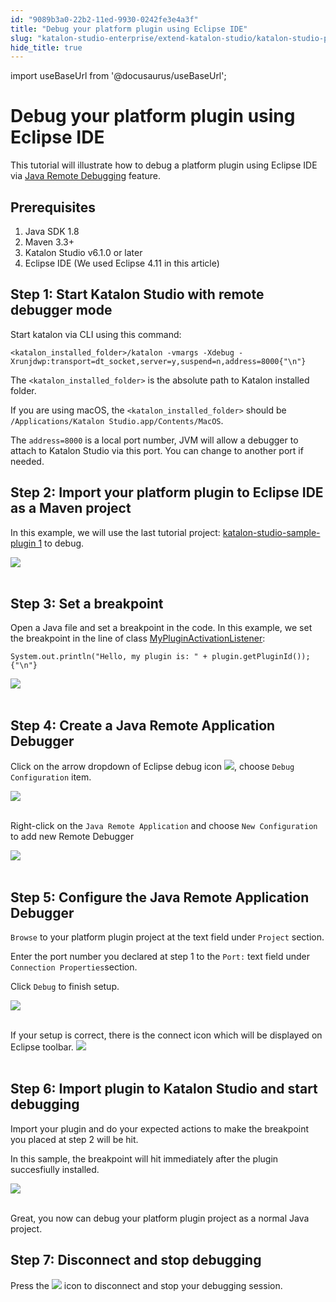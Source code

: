 ```yaml
---
id: "9089b3a0-22b2-11ed-9930-0242fe3e4a3f"
title: "Debug your platform plugin using Eclipse IDE"
slug: "katalon-studio-enterprise/extend-katalon-studio/katalon-studio-plugins/debug-your-platform-plugin-using-eclipse-ide"
hide_title: true
---
```

import useBaseUrl from '@docusaurus/useBaseUrl';

    

# <a id="id" class="anchor_top_offset"/><a id="ariaid-title1" class="anchor_top_offset"/>Debug your platform plugin using Eclipse IDE

    
      
<p xmlns="http://www.w3.org/1999/xhtml" className="p">This tutorial will illustrate how to debug a platform plugin   using Eclipse IDE via <a className="xref j-external-link" href="https://help.eclipse.org/2019-03/topic/org.eclipse.jdt.doc.user/tasks/task-running_and_debugging.htm" target="_blank">Java     Remote Debugging</a> feature.</p> 
    
  

## <a id="id_1" class="anchor_top_offset"/>      Prerequisites    

<ol xmlns="http://www.w3.org/1999/xhtml" className="ol"><li className="li">Java SDK 1.8</li><li className="li">Maven 3.3+</li><li className="li">Katalon Studio v6.1.0 or later</li><li className="li">Eclipse IDE (We used Eclipse 4.11 in this article)</li></ol> 

## <a id="id_2" class="anchor_top_offset"/>        Step 1: Start Katalon Studio with remote debugger            mode      

<p xmlns="http://www.w3.org/1999/xhtml" className="p">Start katalon via CLI using this command:</p> 
<pre xmlns="http://www.w3.org/1999/xhtml" className="pre codeblock"><code>&lt;katalon_installed_folder&gt;/katalon -vmargs -Xdebug -Xrunjdwp:transport=dt_socket,server=y,suspend=n,address=8000{"\n"}</code></pre> 
<p xmlns="http://www.w3.org/1999/xhtml" className="p">The <code className="ph codeph">&lt;katalon_installed_folder&gt;</code> is the   absolute path to Katalon installed folder.</p> 
<p xmlns="http://www.w3.org/1999/xhtml" className="p">If you are using macOS, the   <code className="ph codeph">&lt;katalon_installed_folder&gt;</code> should be <code className="ph codeph">/Applications/Katalon Studio.app/Contents/MacOS</code>.</p> 
<p xmlns="http://www.w3.org/1999/xhtml" className="p">The <code className="ph codeph">address=8000</code> is a local port number, JVM will   allow a debugger to attach to Katalon Studio via this port. You can   change to another port if needed.</p> 

## <a id="id_3" class="anchor_top_offset"/>        Step 2: Import your platform plugin to Eclipse IDE as a            Maven project      

<p xmlns="http://www.w3.org/1999/xhtml" className="p">In this example, we will use the last tutorial project: <a className="xref j-external-link" href="https://github.com/katalon-studio/katalon-studio-sample-plugin" target="_blank">katalon-studio-sample-plugin     1</a> to debug.</p> 
<p xmlns="http://www.w3.org/1999/xhtml" className="p">   <img className="image" src={useBaseUrl("https://github.com/katalon-studio/docs-images/raw/master/katalon-store/docs/publisher/import-plugin-project-to-eclipse-ide.png")} /><br /><br /> </p> 

## <a id="id_4" class="anchor_top_offset"/>        Step 3: Set a breakpoint      

<p xmlns="http://www.w3.org/1999/xhtml" className="p">Open a Java file and set a breakpoint in the code. In this   example, we set the breakpoint in the line of class <a className="xref j-external-link" href="https://github.com/katalon-studio/katalon-studio-sample-plugin/blob/master/src/main/java/com/mycompany/plugin/MyPluginActivationListener.java" target="_blank">MyPluginActivationListener</a>:</p> 
<pre xmlns="http://www.w3.org/1999/xhtml" className="pre codeblock"><code>System.out.println("Hello, my plugin is: " + plugin.getPluginId());{"\n"}</code></pre> 
<p xmlns="http://www.w3.org/1999/xhtml" className="p">   <img className="image" src={useBaseUrl("https://github.com/katalon-studio/docs-images/raw/master/katalon-store/docs/publisher/set-breakpoint.png")} /><br /><br /> </p> 

## <a id="id_5" class="anchor_top_offset"/>        Step 4: Create a Java Remote Application            Debugger      

<p xmlns="http://www.w3.org/1999/xhtml" className="p">Click on the arrow dropdown of Eclipse debug icon <img className="image" src={useBaseUrl("https://github.com/katalon-studio/docs-images/raw/master/katalon-store/docs/publisher/debug-icon.png")} />, choose <code className="ph codeph">Debug Configuration</code> item.</p> 
<p xmlns="http://www.w3.org/1999/xhtml" className="p">   <img className="image" src={useBaseUrl("https://github.com/katalon-studio/docs-images/raw/master/katalon-store/docs/publisher/debug-configurations.png")} /><br /><br /> </p> 
<p xmlns="http://www.w3.org/1999/xhtml" className="p">Right-click on the <code className="ph codeph">Java Remote Application</code> and   choose <code className="ph codeph">New Configuration</code> to add new Remote   Debugger</p> 
<p xmlns="http://www.w3.org/1999/xhtml" className="p">   <img className="image" src={useBaseUrl("https://github.com/katalon-studio/docs-images/raw/master/katalon-store/docs/publisher/new-configuration.png")} /><br /><br /> </p> 

## <a id="id_6" class="anchor_top_offset"/> Step 5: Configure the Java Remote Application Debugger 

<p xmlns="http://www.w3.org/1999/xhtml" className="p"> <code className="ph codeph">Browse</code> to your platform plugin project at the text field under <code className="ph codeph">Project</code> section.</p> 
<p xmlns="http://www.w3.org/1999/xhtml" className="p">Enter the port number you declared at step 1 to the <code className="ph codeph">Port:</code> text field under <code className="ph codeph">Connection Properties</code>section.</p> 
<p xmlns="http://www.w3.org/1999/xhtml" className="p">Click <code className="ph codeph">Debug</code> to finish setup.</p> 
<p xmlns="http://www.w3.org/1999/xhtml" className="p"> <img className="image" src={useBaseUrl("https://github.com/katalon-studio/docs-images/raw/master/katalon-store/docs/publisher/new-remote-debugger.png")} /><br /><br /> </p> 
<p xmlns="http://www.w3.org/1999/xhtml" className="p">If your setup is correct, there is the connect icon which will be displayed on Eclipse toolbar. <img className="image" src={useBaseUrl("https://github.com/katalon-studio/docs-images/raw/master/katalon-store/docs/publisher/stop-debug-icon.png")} /><br /><br /></p> 

## <a id="id_7" class="anchor_top_offset"/>        Step 6: Import plugin to Katalon Studio and start            debugging      

<p xmlns="http://www.w3.org/1999/xhtml" className="p">Import your plugin and do your expected actions to make the   breakpoint you placed at step 2 will be hit.</p> 
<p xmlns="http://www.w3.org/1999/xhtml" className="p">In this sample, the breakpoint will hit immediately after the   plugin succesfiully installed.</p> 
<p xmlns="http://www.w3.org/1999/xhtml" className="p">   <img className="image" src={useBaseUrl("https://github.com/katalon-studio/docs-images/raw/master/katalon-store/docs/publisher/breakpoint-hit.png")} /><br /><br /> </p> 
<p xmlns="http://www.w3.org/1999/xhtml" className="p">Great, you now can debug your platform plugin project as a   normal Java project.</p> 

## <a id="id_8" class="anchor_top_offset"/>        Step 7: Disconnect and stop debugging      

<p xmlns="http://www.w3.org/1999/xhtml" className="p">Press the <img className="image" src={useBaseUrl("https://github.com/katalon-studio/docs-images/raw/master/katalon-store/docs/publisher/stop-debug-icon.png")} /> icon to disconnect and stop your debugging session.</p> 

